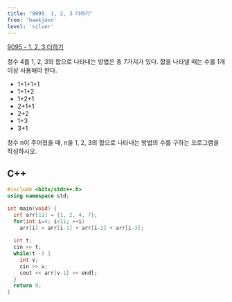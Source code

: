 ```yaml
---
title: "9095. 1, 2, 3 더하기"
from: 'baekjoon'
level: 'silver'
---
```


[9095 - 1, 2, 3 더하기](https://www.acmicpc.net/problem/9095)

정수 4를 1, 2, 3의 합으로 나타내는 방법은 총 7가지가 있다. 합을 나타낼 때는 수를 1개 이상 사용해야 한다.

- 1+1+1+1
- 1+1+2
- 1+2+1
- 2+1+1
- 2+2
- 1+3
- 3+1

정수 n이 주어졌을 때, n을 1, 2, 3의 합으로 나타내는 방법의 수를 구하는 프로그램을 작성하시오.

## C++

```cpp
#include <bits/stdc++.h>
using namespace std;

int main(void) {
  int arr[11] = {1, 2, 4, 7};
  for(int i=4; i<11; ++i)
    arr[i] = arr[i-1] + arr[i-2] + arr[i-3];
  
  int t;
  cin >> t;
  while(t--) {
    int v; 
    cin >> v;
    cout << arr[v-1] << endl;
  }
  return 0;
}
```